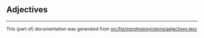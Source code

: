 ## Adjectives

* * *

<small>This (part of) documentation was generated from [src/fst/morphology/stems/adjectives.lexc](https://github.com/giellalt/lang-evn/blob/main/src/fst/morphology/stems/adjectives.lexc)</small>
